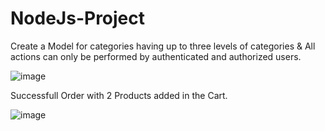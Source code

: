 # NodeJs-Project
Create a Model for categories having up to three levels of categories & All actions can only be performed by authenticated and authorized users. 

![image](https://github.com/abeerah-rehman14/NodeJs-Project/assets/134891256/e5e86bc4-675c-4233-9367-d5d620932c59)

Successfull Order with 2 Products added in the Cart.

![image](https://github.com/abeerah-rehman14/NodeJs-Project/assets/134891256/67f9ca97-2003-4220-800c-f351a65985cb)


